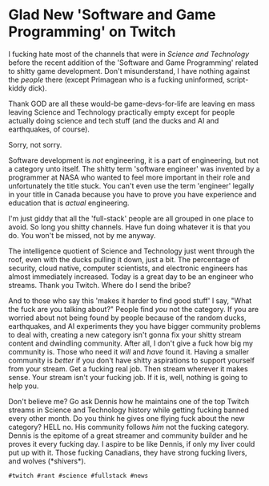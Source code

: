 # Glad New 'Software and Game Programming' on Twitch

I fucking hate most of the channels that were in *Science and
Technology* before the recent addition of the 'Software and Game
Programming' related to shitty game development. Don't misunderstand, I
have nothing against the *people* there (except Primagean who is a
fucking uninformed, script-kiddy dick).

Thank GOD are all these would-be game-devs-for-life are leaving en mass
leaving Science and Technology practically empty except for people
actually doing science and tech stuff (and the ducks and AI and
earthquakes, of course). 

Sorry, not sorry.

Software development is *not* engineering, it is a part of engineering,
but not a category unto itself. The shitty term 'software engineer' was
invented by a programmer at NASA who wanted to feel more important in
their role and unfortunately the title stuck. You can't even use the
term 'engineer' legally in your title in Canada because you have
to prove you have experience and education that is *actual* engineering. 

I'm just giddy that all the 'full-stack' people are all grouped in one
place to avoid. So long you shitty channels. Have fun doing whatever it
is that you do. You won't be missed, not by me anyway.

The intelligence quotient of Science and Technology just went through
the roof, even with the ducks pulling it down, just a bit. The
percentage of security, cloud native, computer scientists, and
electronic engineers has almost immediately increased. Today is a great
day to be an engineer who streams. Thank you Twitch. Where do I send the
bribe?

And to those who say this 'makes it harder to find good stuff' I say,
"What the fuck are you talking about?" People find *you* not the
category. If you are worried about not being found by people because of
the random ducks, earthquakes, and AI experiments they you have bigger
community problems to deal with, creating a new category isn't gonna fix
your shitty stream content and dwindling community. After all, I don't
give a fuck how big my community is. Those who need it *will* and *have*
found it. Having a smaller community is *better* if you don't have
shitty aspirations to support yourself from your stream. Get a fucking
real job. Then stream wherever it makes sense. Your stream isn't your
fucking job. If it is, well, nothing is going to help you.

Don't believe me? Go ask Dennis how he maintains one of the top Twitch
streams in Science and Technology history while getting fucking banned
every other month. Do you think he gives one flying fuck about the new
category? HELL no. His community follows *him* not the fucking category.
Dennis is the epitome of a great streamer and community builder and he
proves it every fucking day. I aspire to be like Dennis, if only my
liver could put up with it. Those fucking Canadians, they have strong
fucking livers, and wolves (\*shivers\*).

    #twitch #rant #science #fullstack #news
